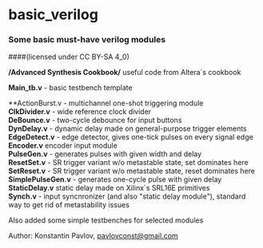 ﻿# basic_verilog
### Some basic must-have verilog modules
####(licensed under CC BY-SA 4_0)


**/Advanced Synthesis Cookbook/**		useful code from Altera`s cookbook  

**Main_tb.v**		- basic testbench template  

**ActionBurst.v		- multichannel one-shot triggering module  
**ClkDivider.v**		- wide reference clock divider  
**DeBounce.v**		- two-cycle debounce for input buttons  
**DynDelay.v**		- dynamic delay made on general-purpose trigger elements  
**EdgeDetect.v**		- edge detector, gives one-tick pulses on every signal edge  
**Encoder.v**		encoder input module  
**PulseGen.v**		- generates pulses with given width and delay  
**ResetSet.v**		- SR trigger variant w/o metastable state, set dominates here  
**SetReset.v**		- SR trigger variant w/o metastable state, reset dominates here  
**SimplePulseGen.v**		- generates one-cycle pulse with given delay  
**StaticDelay.v**		static delay made on Xilinx`s SRL16E primitives  
**Synch.v**		- input syncnronizer (and also "static delay module"), standard way to get rid of metastability issues  

Also added some simple testbenches for selected modules


Author: Konstantin Pavlov, pavlovconst@gmail.com

